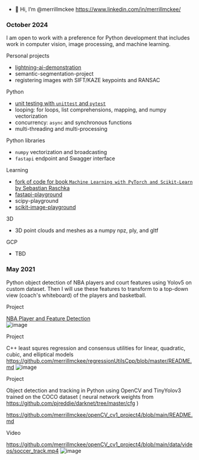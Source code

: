 - 👋 Hi, I’m @merrillmckee https://www.linkedin.com/in/merrillmckee/

### October 2024

I am open to work with a preference for Python development that includes work in computer vision, image processing, and machine learning.

Personal projects
- [lightning-ai-demonstration](https://github.com/merrillmckee/lightning-ai-demonstration)
- semantic-segmentation-project
- registering images with SIFT/KAZE keypoints and RANSAC

Python
- [unit testing with `unittest` and `pytest`](https://github.com/merrillmckee/unit-testing)
- looping: for loops, list comprehensions, mapping, and numpy vectorization
- concurrency: `async` and synchronous functions
- multi-threading and multi-processing

Python libraries
- `numpy` vectorization and broadcasting
- `fastapi` endpoint and Swagger interface

Learning
- [fork of code for book `Machine Learning with PyTorch and Scikit-Learn` by Sebastian Raschka](https://github.com/merrillmckee/machine-learning-book)
- [fastapi-playground](https://github.com/merrillmckee/fastapi-playground)
- scipy-playground
- [scikit-image-playground](https://github.com/merrillmckee/scikit-image-playground)

3D
- 3D point clouds and meshes as a numpy npz, ply, and gltf
  
GCP
- TBD

### May 2021

Python object detection of NBA players and court features using Yolov5 on custom dataset.  Then I will use these features to transform to a top-down view (coach's whiteboard) of the players and basketball.

Project

[NBA Player and Feature Detection](https://github.com/merrillmckee/nbaPlayerAndFeatureDetection/blob/main/README.md)  
![image](https://user-images.githubusercontent.com/79757625/117844860-08d06380-b24e-11eb-9b13-911e35c220af.png)

Project

C++ least squres regression and consensus utilities for linear, quadratic, cubic, and elliptical models
https://github.com/merrillmckee/regressionUtilsCpp/blob/master/README.md
![image](https://user-images.githubusercontent.com/79757625/117741031-7ab59800-b1cf-11eb-94d4-f7c09c72af83.png)

Project

Object detection and tracking in Python using OpenCV and TinyYolov3 trained on the COCO dataset ( neural network weights from https://github.com/pjreddie/darknet/tree/master/cfg )

https://github.com/merrillmckee/openCV_cv1_project4/blob/main/README.md

Video

https://github.com/merrillmckee/openCV_cv1_project4/blob/main/data/videos/soccer_track.mp4
![image](https://user-images.githubusercontent.com/79757625/117866310-fca3d080-b264-11eb-87cc-32f55daf3d4b.png)



